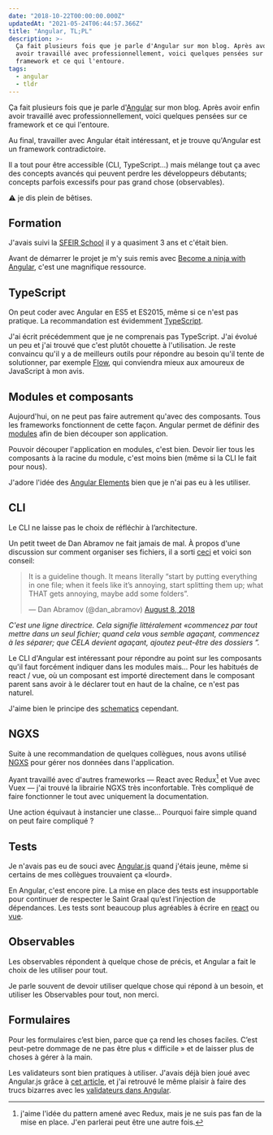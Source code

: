 ```yaml
---
date: "2018-10-22T00:00:00.000Z"
updatedAt: "2021-05-24T06:44:57.366Z"
title: "Angular, TL;PL"
description: >-
  Ça fait plusieurs fois que je parle d'Angular sur mon blog. Après avoir enfin
  avoir travaillé avec professionnellement, voici quelques pensées sur ce
  framework et ce qui l'entoure.
tags:
  - angular
  - tldr
---
```


Ça fait plusieurs fois que je parle d'[Angular](https://angular.io/) sur mon blog. Après avoir enfin avoir travaillé avec professionnellement, voici quelques pensées sur ce framework et ce qui l'entoure.

Au final, travailler avec Angular était intéressant, et je trouve qu'Angular est un framework contradictoire.

Il a tout pour être accessible (CLI, TypeScript...) mais mélange tout ça avec des concepts avancés qui peuvent perdre les développeurs débutants; concepts parfois excessifs pour pas grand chose (observables).

:warning: je dis plein de bêtises.

## Formation

J'avais suivi la [SFEIR School](https://sfeir.com/formation/school/) il y a quasiment 3 ans et c'était bien.

Avant de démarrer le projet je m'y suis remis avec [Become a ninja with Angular](https://books.ninja-squad.com/angular), c'est une magnifique ressource.

## TypeScript

On peut coder avec Angular en ES5 et ES2015, même si ce n'est pas pratique. La recommandation est évidemment [TypeScript](http://www.typescriptlang.org/).

J'ai écrit précédemment que je ne comprenais pas TypeScript. J'ai évolué un peu et j'ai trouvé que c'est plutôt chouette à l'utilisation. Je reste convaincu qu'il y a de meilleurs outils pour répondre au besoin qu'il tente de solutionner, par exemple [Flow](https://flow.org/), qui conviendra mieux aux amoureux de JavaScript à mon avis.

## Modules et composants

Aujourd'hui, on ne peut pas faire autrement qu'avec des composants. Tous les frameworks fonctionnent de cette façon. Angular permet de définir des [modules](https://angular.io/guide/ngmodules) afin de bien découper son application.

Pouvoir découper l'application en modules, c'est bien. Devoir lier tous les composants à la racine du module, c'est moins bien (même si la CLI le fait pour nous).

J'adore l'idée des [Angular Elements](https://angular.io/guide/elements) bien que je n'ai pas eu à les utiliser.

## CLI

Le CLI ne laisse pas le choix de réfléchir à l’architecture.

Un petit tweet de Dan Abramov ne fait jamais de mal. À propos d'une discussion sur comment organiser ses fichiers, il a sorti [ceci](http://react-file-structure.surge.sh/) et voici son conseil:

<blockquote class="twitter-tweet" data-conversation="none" data-dnt="true"><p lang="en" dir="ltr">It is a guideline though. It means literally “start by putting everything in one file; when it feels like it’s annoying, start splitting them up; what THAT gets annoying, maybe add some folders”.</p>&mdash; Dan Abramov (@dan_abramov) <a href="https://twitter.com/dan_abramov/status/1027248875072114689?ref_src=twsrc%5Etfw">August 8, 2018</a></blockquote>

_C'est une ligne directrice. Cela signifie littéralement «commencez par tout mettre dans un seul fichier; quand cela vous semble agaçant, commencez à les séparer; que CELA devient agaçant, ajoutez peut-être des dossiers ”._

Le CLI d'Angular est intéressant pour répondre au point sur les composants qu'il faut forcément indiquer dans les modules mais... Pour les habitués de react / vue, où un composant est importé directement dans le composant parent sans avoir à le déclarer tout en haut de la chaîne, ce n'est pas naturel.

J'aime bien le principe des [schematics](https://blog.angular.io/schematics-an-introduction-dc1dfbc2a2b2) cependant.

## NGXS

Suite à une recommandation de quelques collègues, nous avons utilisé [NGXS](https://ngxs.gitbook.io/ngxs) pour gérer nos données dans l'application.

Ayant travaillé avec d'autres frameworks &mdash; React avec Redux[^1] et Vue avec Vuex &mdash; j'ai trouvé la librairie NGXS très inconfortable. Très compliqué de faire fonctionner le tout avec uniquement la documentation.

Une action équivaut à instancier une classe... Pourquoi faire simple quand on peut faire compliqué ?

[^1]: j'aime l'idée du pattern amené avec Redux, mais je ne suis pas fan de la mise en place. J'en parlerai peut être une autre fois.

## Tests

Je n'avais pas eu de souci avec [Angular.js](https://angularjs.org/) quand j'étais jeune, même si certains de mes collègues trouvaient ça «lourd».

En Angular, c'est encore pire. La mise en place des tests est insupportable pour continuer de respecter le Saint Graal qu’est l’injection de dépendances. Les tests sont beaucoup plus agréables à écrire en [react](https://reactjs.org/) ou [vue](https://vuejs.org/).

## Observables

Les observables répondent à quelque chose de précis, et Angular a fait le choix de les utiliser pour tout.

Je parle souvent de devoir utiliser quelque chose qui répond à un besoin, et utiliser les Observables pour tout, non merci.

## Formulaires

Pour les formulaires c’est bien, parce que ça rend les choses faciles. C’est peut-petre dommage de ne pas être plus « difficile » et de laisser plus de choses à gérer à la main.

Les validateurs sont bien pratiques à utiliser. J'avais déjà bien joué avec Angular.js grâce à [cet article](https://www.yearofmoo.com/2014/09/taming-forms-in-angularjs-1-3.html), et j'ai retrouvé le même plaisir à faire des trucs bizarres avec les [validateurs dans Angular](https://angular.io/guide/form-validation#custom-validators).
